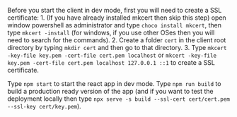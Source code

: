 Before you start the client in dev mode, first you will need to create a SSL certificate:
      1. (If you have already installed mkcert then skip this step) open window powershell as administrator and type `choco install mkcert`, then type `mkcert -install` (for windows, if you use other OSes then you will need to search for the commands).
      2. Create a folder `cert` in the client root directory by typing `mkdir cert` and then go to that directory.
      3. Type `mkcert -key-file key.pem -cert-file cert.pem localhost` or `mkcert -key-file key.pem -cert-file cert.pem localhost 127.0.0.1 ::1` to create a SSL certificate.

Type `npm start` to start the react app in dev mode.
Type `npm run build` to build a production ready version of the app (and if you want to test the deployment locally then type `npx serve -s build --ssl-cert cert/cert.pem --ssl-key cert/key.pem`).